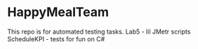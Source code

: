 # HappyMealTeam
This repo is for automated testing tasks. 
Lab5 - lil JMetr scripts
ScheduleKPI - tests for fun on C#
